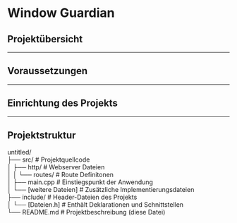 # Window Guardian

## Projektübersicht

---

## Voraussetzungen

---

## Einrichtung des Projekts

---

## Projektstruktur

untitled/<br>
 ├── src/ # Projektquellcode<br>
 │ ├── http/ # Webserver Dateien<br>
 │ │ └── routes/ # Route Definitonen<br>
 │ ├── main.cpp # Einstiegspunkt der Anwendung<br>
 │ └── [weitere Dateien] # Zusätzliche Implementierungsdateien<br>
 ├── include/ # Header-Dateien des Projekts<br>
 │ └── [Dateien.h] # Enthält Deklarationen und Schnittstellen<br>
 └── README.md # Projektbeschreibung (diese Datei)
